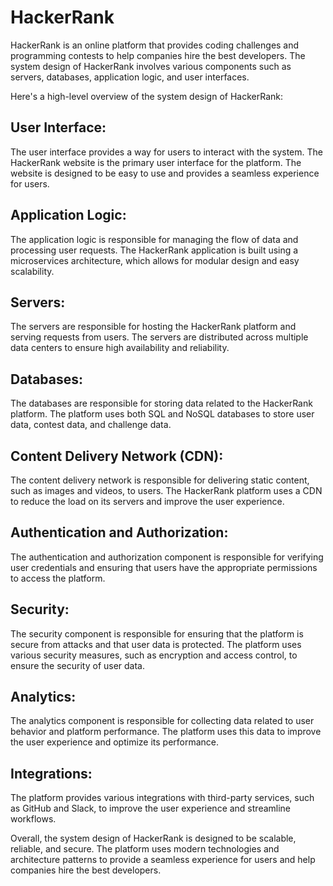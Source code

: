 # HackerRank 
HackerRank is an online platform that provides coding challenges and programming contests to help companies hire the best developers. The system design of HackerRank involves various components such as servers, databases, application logic, and user interfaces.

Here's a high-level overview of the system design of HackerRank:

## User Interface: 
The user interface provides a way for users to interact with the system. The HackerRank website is the primary user interface for the platform. The website is designed to be easy to use and provides a seamless experience for users.

## Application Logic: 
The application logic is responsible for managing the flow of data and processing user requests. The HackerRank application is built using a microservices architecture, which allows for modular design and easy scalability.

## Servers: 
The servers are responsible for hosting the HackerRank platform and serving requests from users. The servers are distributed across multiple data centers to ensure high availability and reliability.

## Databases: 
The databases are responsible for storing data related to the HackerRank platform. The platform uses both SQL and NoSQL databases to store user data, contest data, and challenge data.

## Content Delivery Network (CDN): 
The content delivery network is responsible for delivering static content, such as images and videos, to users. The HackerRank platform uses a CDN to reduce the load on its servers and improve the user experience.

## Authentication and Authorization: 
The authentication and authorization component is responsible for verifying user credentials and ensuring that users have the appropriate permissions to access the platform.

## Security: 
The security component is responsible for ensuring that the platform is secure from attacks and that user data is protected. The platform uses various security measures, such as encryption and access control, to ensure the security of user data.

## Analytics: 
The analytics component is responsible for collecting data related to user behavior and platform performance. The platform uses this data to improve the user experience and optimize its performance.

## Integrations: 
The platform provides various integrations with third-party services, such as GitHub and Slack, to improve the user experience and streamline workflows.

Overall, the system design of HackerRank is designed to be scalable, reliable, and secure. The platform uses modern technologies and architecture patterns to provide a seamless experience for users and help companies hire the best developers.
